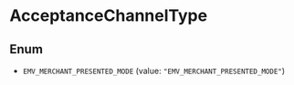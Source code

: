 

# AcceptanceChannelType

## Enum


* `EMV_MERCHANT_PRESENTED_MODE` (value: `"EMV_MERCHANT_PRESENTED_MODE"`)



